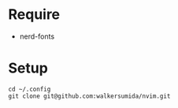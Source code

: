 # Require

- nerd-fonts

# Setup

```
cd ~/.config
git clone git@github.com:walkersumida/nvim.git
```

